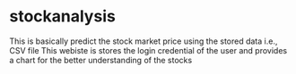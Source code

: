 # stockanalysis
This is basically predict the stock market price using the stored data i.e., CSV file 
This webiste is stores the login credential of the user and provides a chart for the better understanding of the stocks
